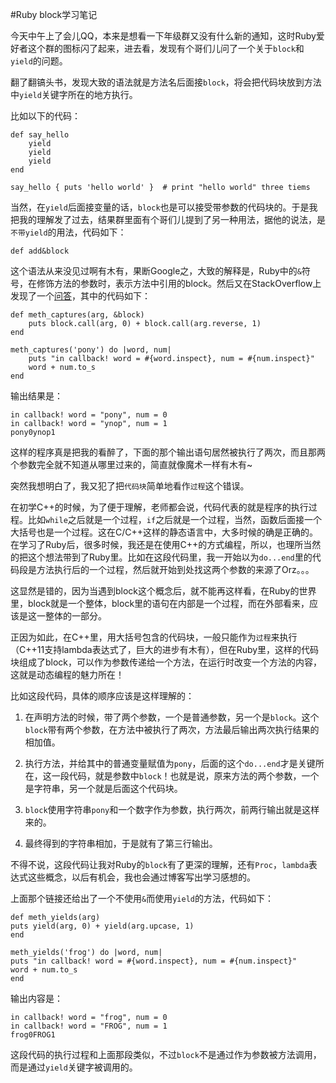 #Ruby block学习笔记  

今天中午上了会儿QQ，本来是想看一下年级群又没有什么新的通知，这时Ruby爱好者这个群的图标闪了起来，进去看，发现有个哥们儿问了一个关于```block```和```yield```的问题。  

翻了翻镐头书，发现大致的语法就是方法名后面接```block```，将会把代码块放到方法中```yield```关键字所在的地方执行。  

比如以下的代码：  

	def say_hello
		yield
		yield
		yield
	end
	
	say_hello { puts 'hello world' }  # print "hello world" three tiems  
	
当然，在```yield```后面接变量的话，```block```也是可以接受带参数的代码块的。于是我把我的理解发了过去，结果群里面有个哥们儿提到了另一种用法，据他的说法，是```不带yield```的用法，代码如下：  

	def add&block
	
这个语法从来没见过啊有木有，果断Google之，大致的解释是，Ruby中的```&```符号，在修饰方法的参数时，表示方法中引用的block。然后又在StackOverflow上发现了一个[问答](http://stackoverflow.com/questions/814739/whats-this-block-in-ruby-and-how-does-it-get-passed-in-a-method-here)，其中的代码如下：  

	def meth_captures(arg, &block)
  		puts block.call(arg, 0) + block.call(arg.reverse, 1)
	end

	meth_captures('pony') do |word, num|
  		puts "in callback! word = #{word.inspect}, num = #{num.inspect}"
  		word + num.to_s
	end  
	
输出结果是：  

	in callback! word = "pony", num = 0
	in callback! word = "ynop", num = 1
	pony0ynop1  
	
这样的程序真是把我的看醉了，下面的那个输出语句居然被执行了两次，而且那两个参数完全就不知道从哪里过来的，简直就像魔术一样有木有~  

突然我想明白了，我又犯了把```代码块```简单地看作```过程```这个错误。  

在初学C++的时候，为了便于理解，老师都会说，代码代表的就是程序的执行过程。比如```while```之后就是一个过程，```if```之后就是一个过程，当然，函数后面接一个大括号也是一个过程。这在C/C++这样的静态语言中，大多时候的确是正确的。在学习了Ruby后，很多时候，我还是在使用C++的方式编程，所以，也理所当然的把这个想法带到了Ruby里。比如在这段代码里，我一开始以为```do...end```里的代码段是方法执行后的一个过程，然后就开始到处找这两个参数的来源了Orz。。。  

这显然是错的，因为当遇到block这个概念后，就不能再这样看，在Ruby的世界里，block就是一个整体，block里的语句在内部是一个过程，而在外部看来，应该是这一整体的一部分。  

正因为如此，在C++里，用大括号包含的代码块，一般只能作为```过程```来执行（C++11支持lambda表达式了，巨大的进步有木有），但在Ruby里，这样的代码块组成了block，可以作为参数传递给一个方法，在运行时改变一个方法的内容，这就是动态编程的魅力所在！  

比如这段代码，具体的顺序应该是这样理解的：  

1. 在声明方法的时候，带了两个参数，一个是普通参数，另一个是```block```。这个```block```带有两个参数，在方法中被执行了两次，方法最后输出两次执行结果的相加值。  

2. 执行方法，并给其中的普通变量赋值为```pony```，后面的这个```do...end```才是关键所在，这一段代码，就是参数中```block```！也就是说，原来方法的两个参数，一个是字符串，另一个就是后面这个代码块。  

3. ```block```使用字符串```pony```和一个数字作为参数，执行两次，前两行输出就是这样来的。  

4. 最终得到的字符串相加，于是就有了第三行输出。  

不得不说，这段代码让我对Ruby的```block```有了更深的理解，还有```Proc```，```lambda```表达式这些概念，以后有机会，我也会通过博客写出学习感想的。  

上面那个链接还给出了一个不使用```&```而使用```yield```的方法，代码如下：  

	def meth_yields(arg)
  	puts yield(arg, 0) + yield(arg.upcase, 1)
	end
	
	meth_yields('frog') do |word, num|
  	puts "in callback! word = #{word.inspect}, num = #{num.inspect}"
  	word + num.to_s
	end  
	
输出内容是：  

	in callback! word = "frog", num = 0
	in callback! word = "FROG", num = 1
	frog0FROG1  
	
这段代码的执行过程和上面那段类似，不过```block```不是通过作为参数被方法调用，而是通过```yield```关键字被调用的。